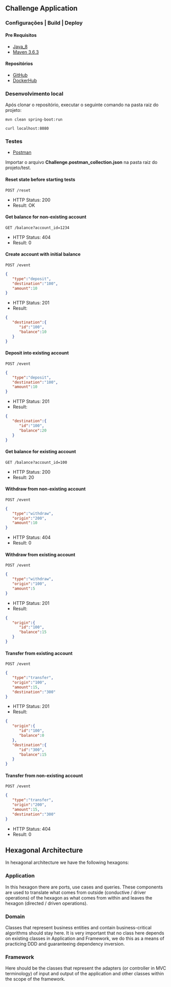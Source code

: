 ## Challenge Application

### Configurações | Build | Deploy

#### Pre Requisitos
- [Java_8](https://www.oracle.com/java/)
- [Maven 3.6.3](https://maven.apache.org/download.cgi)

#### Repositórios 
- [GitHub](https://github.com/fdsfagner/challenge)
- [DockerHub](https://hub.docker.com/repository/docker/fdsfagner/challenge)

### Desenvolvimento local
Após clonar o repositório, executar o seguinte comando na pasta raiz do projeto:

```
mvn clean spring-boot:run
```

```
curl localhost:8080
```

### Testes
- [Postman](https://www.postman.com/)

Importar o arquivo **Challenge.postman_collection.json** na pasta raiz do projeto/test.

#### Reset state before starting tests
```
POST /reset
```

- HTTP Status: 200 
- Result: OK

#### Get balance for non-existing account

```
GET /balance?account_id=1234
```
- HTTP Status: 404 
- Result: 0

#### Create account with initial balance
```
POST /event
```
 
```json
{
   "type":"deposit",
   "destination":"100",
   "amount":10
}
```
- HTTP Status: 201
- Result:
```json 
{
   "destination":{
      "id":"100",
      "balance":10
   }
}
```

#### Deposit into existing account

```
POST /event
``` 

```json
{
   "type":"deposit",
   "destination":"100",
   "amount":10
}
```
- HTTP Status: 201
- Result: 
```json
{
   "destination":{
      "id":"100",
      "balance":20
   }
}
```

#### Get balance for existing account

```
GET /balance?account_id=100
```
- HTTP Status: 200
- Result: 20

#### Withdraw from non-existing account

```
POST /event 
```

```json
{
   "type":"withdraw",
   "origin":"200",
   "amount":10
}
```
- HTTP Status: 404 
- Result: 0

#### Withdraw from existing account

```
POST /event
```
 
```json
{
   "type":"withdraw",
   "origin":"100",
   "amount":5
}
```
- HTTP Status: 201
- Result:
```json
{
   "origin":{
      "id":"100",
      "balance":15
   }
}
```

#### Transfer from existing account

```
POST /event
```
 
```json
{
   "type":"transfer",
   "origin":"100",
   "amount":15,
   "destination":"300"
}
```
- HTTP Status: 201
- Result:
```json
{
   "origin":{
      "id":"100",
      "balance":0
   },
   "destination":{
      "id":"300",
      "balance":15
   }
}
```

#### Transfer from non-existing account

```
POST /event
```
 
```json
{
   "type":"transfer",
   "origin":"200",
   "amount":15,
   "destination":"300"
}
```
- HTTP Status: 404
- Result: 0

## Hexagonal Architecture

In hexagonal architecture we have the following hexagons:

### Application
In this hexagon there are ports, use cases and queries. These components are used to translate what comes from outside (conductive / driver operations) of the hexagon as what comes from within and leaves the hexagon (directed / driven operations).

### Domain
Classes that represent business entities and contain business-critical algorithms should stay here. It is very important that no class here depends on existing classes in Application and Framework, we do this as a means of practicing DDD and guaranteeing dependency inversion.

### Framework
Here should be the classes that represent the adapters (or controller in MVC terminology) of input and output of the application and other classes within the scope of the framework.